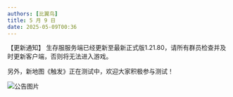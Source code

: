 ```yaml
---
authors: [比翼鸟]
title: 5 月 9 日
date: 2025-05-09T00:36
---
```


【更新通知】
生存服服务端已经更新至最新正式版1.21.80，请所有群员检查并及时更新客户端，否则将无法进入游戏。

另外，新地图《触发》正在测试中，欢迎大家积极参与测试！

![公告图片](/anno/25050901.jpg)
